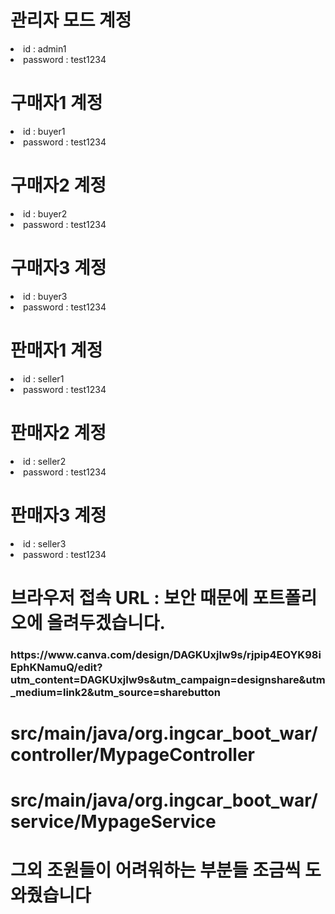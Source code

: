 <html>
  <p>
    <h1>관리자 모드 계정</h1>
    <li>id : admin1</li>
    <li>password : test1234</li>
  </p>

  <p>
    <h1>구매자1 계정</h1>
    <li>id : buyer1</li>
    <li>password : test1234</li>
  </p>

  <p>
    <h1>구매자2 계정</h1>
    <li>id : buyer2</li>
    <li>password : test1234</li>
  </p>

  <p>
    <h1>구매자3 계정</h1>
    <li>id : buyer3</li>
    <li>password : test1234</li>
  </p>

  <p>
    <h1>판매자1 계정</h1>
    <li>id : seller1</li>
    <li>password : test1234</li>
  </p>

  <p>
    <h1>판매자2 계정</h1>
    <li>id : seller2</li>
    <li>password : test1234</li>
  </p>

  <p>
    <h1>판매자3 계정</h1>
    <li>id : seller3</li>
    <li>password : test1234</li>
  </p>

  <p><h1>브라우저 접속 URL : 보안 때문에 포트폴리오에 올려두겠습니다.  </h1></p>
  <h3>https://www.canva.com/design/DAGKUxjIw9s/rjpip4EOYK98iEphKNamuQ/edit?utm_content=DAGKUxjIw9s&utm_campaign=designshare&utm_medium=link2&utm_source=sharebutton</h3>

  <h1>src/main/java/org.ingcar_boot_war/controller/MypageController</h1>
  <h1>src/main/java/org.ingcar_boot_war/service/MypageService</h1>
  <h1>그외 조원들이 어려워하는 부분들 조금씩 도와줬습니다</h1>

  
</html>
